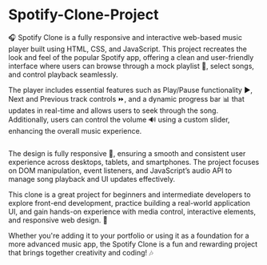 # Spotify-Clone-Project
🎧 Spotify Clone is a fully responsive and interactive web-based music player built using HTML, CSS, and JavaScript. This project recreates the look and feel of the popular Spotify app, offering a clean and user-friendly interface where users can browse through a mock playlist 🎼, select songs, and control playback seamlessly.

The player includes essential features such as Play/Pause functionality ▶️, Next and Previous track controls ⏩, and a dynamic progress bar 📊 that updates in real-time and allows users to seek through the song. Additionally, users can control the volume 🔊 using a custom slider, enhancing the overall music experience.

<img  src="https://www.keentodesign.com.au/cdn-cgi/imagedelivery/eOylWWvDYZyJkbAUtQZpuQ/www.keentodesign.com.au/html.png/w=768" alt="">

The design is fully responsive 📱, ensuring a smooth and consistent user experience across desktops, tablets, and smartphones. The project focuses on DOM manipulation, event listeners, and JavaScript’s audio API to manage song playback and UI updates effectively.

This clone is a great project for beginners and intermediate developers to explore front-end development, practice building a real-world application UI, and gain hands-on experience with media control, interactive elements, and responsive web design. 🚀

Whether you're adding it to your portfolio or using it as a foundation for a more advanced music app, the Spotify Clone is a fun and rewarding project that brings together creativity and coding! 🎶

<img  src="https://www.hollywoodreporter.com/wp-content/uploads/2024/06/GettyImages-2156022146.jpg?crop=0px%2C645px%2C6000px%2C3357px&resize=1440%2C810" alt="">
